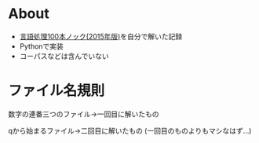 # About
* [言語処理100本ノック(2015年版)](http://www.cl.ecei.tohoku.ac.jp/nlp100/)を自分で解いた記録
* Pythonで実装
* コーパスなどは含んでいない

# ファイル名規則
数字の連番三つのファイル→一回目に解いたもの

qから始まるファイル→二回目に解いたもの (一回目のものよりもマシなはず…)
